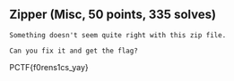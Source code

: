 ## Zipper (Misc, 50 points, 335 solves)

    Something doesn't seem quite right with this zip file.
    
    Can you fix it and get the flag?

PCTF{f0rens1cs_yay}
